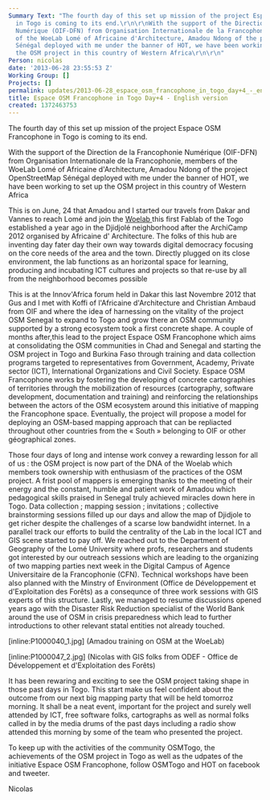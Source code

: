```yaml
---
Summary Text: "The fourth day of this set up mission of the project Espace OSM Francophone
  in Togo is coming to its end.\r\n\r\nWith the support of the Direction de la Francophonie
  Numérique (OIF-DFN) from Organisation Internationale de la Francophonie, members
  of the WoeLab Lomé of Africaine d'Architecture, Amadou Ndong of the project OpenStreetMap
  Sénégal deployed with me under the banner of HOT, we have been working to set up
  the OSM project in this country of Western Africa\r\n\r\n"
Person: nicolas
date: '2013-06-28 23:55:53 Z'
Working Group: []
Projects: []
permalink: updates/2013-06-28_espace_osm_francophone_in_togo_day+4_-_english_version
title: Espace OSM Francophone in Togo Day+4 - English version
created: 1372463753
---
```

The fourth day of this set up mission of the project Espace OSM Francophone in Togo is coming to its end.

With the support of the Direction de la Francophonie Numérique (OIF-DFN) from Organisation Internationale de la Francophonie, members of the WoeLab Lomé of Africaine d'Architecture, Amadou Ndong of the project OpenStreetMap Sénégal deployed with me under the banner of HOT, we have been working to set up the OSM project in this country of Western Africa

This is on June, 24 that Amadou and I started our travels from Dakar and Vannes to reach Lomé and join the <a href="http://wlab.weebly.com/"> Woelab  </a> this first Fablab of the Togo established a year ago in the Djidjolé neighborhood after the ArchiCamp 2012 organised by Africaine d' Architecture. The folks of this hub are inventing day fater day their own way towards digital democracy focusing on the core needs of the area and the town. Directly plugged on its close environment, the lab functions as an horizontal space for learning, producing and incubating ICT cultures and projects so that re-use by all from the neighborhood becomes possible

This is at the Innov'Africa forum held in Dakar this last Novembre 2012 that Gus and I met with Koffi of l'Africaine d'Architecture and Christian Ambaud from OIF and where the idea of harnessing on the vitality of the project OSM Senegal to expand to Togo and grow there an OSM community supported by a strong ecosystem took a first concrete shape. A couple of months after,this lead to the project Espace OSM Francophone which aims at consolidating the OSM communities in Chad and Senegal and starting the OSM project in Togo and Burkina Faso through training and data collection programs targeted to representatives from Government, Academy, Private sector (ICT), International Organizations and Civil Society. Espace OSM Francophone works by fostering the developing of concrete cartographies of territories through the mobilization of resources (cartography, software development, documentation and training) and reinforcing the relationships between the actors of the OSM ecosystem around this initiative of mapping the Francophone space. Eventually, the project will propose a model for deploying an OSM-based mapping approach that can be repliacted throughout other countries from the « South » belonging to OIF or other géographical zones. 

Those four days of long and intense work convey a rewarding lesson for all of us : the OSM project is now part of the DNA of the Woelab which members took ownership with enthusiasm of the practices of the OSM project. A frist pool of mappers is emerging thanks to the meeting of their energy and the constant, humble and patient work of Amadou which pedagogical skills praised in Senegal truly achieved miracles down here in Togo.  Data collection ; mapping session ; invitations ; collective brainstorming sessions filled up our days and allow the map of Djidjole to get richer despite the challenges of a scarse low bandwidht internet. In a parallel track our efforts to build the centrality of the Lab in the local ICT and GIS scene started to pay off. We reached out to the Department of Geography of the Lomé University where profs, researchers and students got interested by our outreach sessions which are leading to the organizing of two mapping parties next week in the Digital Campus of Agence Universitaire de la Francophonie (CFN). Technical workshops have been also planned with the Minstry of Environment (Office de Développement et d'Exploitation des Forêts) as a consequnce of three work sessions with GIS experts of this structure. Lastly, we managed to resume discussions opened years ago with the Disaster Risk Reduction specialist of the World Bank around the use of OSM in crisis preparedness which lead to further introductions to other relevant statal entities not already touched.

[inline:P1000040_1.jpg]
(Amadou training on OSM at the WoeLab)

[inline:P1000047_2.jpg]
(Nicolas with GIS folks from ODEF - Office de Développement et d'Exploitation des Forêts)

It has been rewaring and exciting to see the OSM project taking shape in those past days in Togo. This start make us feel confident about the outcome from our next big mapping party that will be held tomorroz morning. It shall be a neat event, important for the project and surely well attended by ICT, free software folks, cartographs as well as normal folks called in by the media drums of the past days including a radio show attended this morning by some of the team who presented the project.

To keep up with the activities of the community OSMTogo, the achievements of the OSM project in Togo as well as the udpates of the initiative Espace OSM Francophone, follow OSMTogo and HOT on facebook and tweeter.

Nicolas
